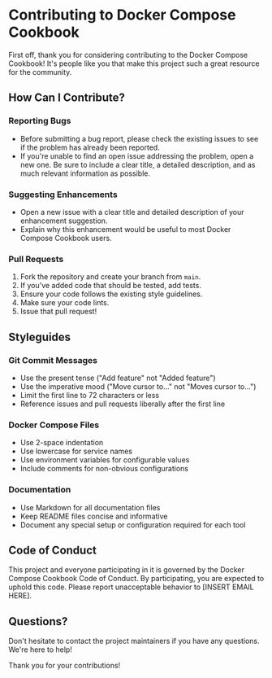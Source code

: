 # Contributing to Docker Compose Cookbook

First off, thank you for considering contributing to the Docker Compose Cookbook! It's people like you that make this project such a great resource for the community.

## How Can I Contribute?

### Reporting Bugs

- Before submitting a bug report, please check the existing issues to see if the problem has already been reported.
- If you're unable to find an open issue addressing the problem, open a new one. Be sure to include a clear title, a detailed description, and as much relevant information as possible.

### Suggesting Enhancements

- Open a new issue with a clear title and detailed description of your enhancement suggestion.
- Explain why this enhancement would be useful to most Docker Compose Cookbook users.

### Pull Requests

1. Fork the repository and create your branch from `main`.
2. If you've added code that should be tested, add tests.
3. Ensure your code follows the existing style guidelines.
4. Make sure your code lints.
5. Issue that pull request!

## Styleguides

### Git Commit Messages

- Use the present tense ("Add feature" not "Added feature")
- Use the imperative mood ("Move cursor to..." not "Moves cursor to...")
- Limit the first line to 72 characters or less
- Reference issues and pull requests liberally after the first line

### Docker Compose Files

- Use 2-space indentation
- Use lowercase for service names
- Use environment variables for configurable values
- Include comments for non-obvious configurations

### Documentation

- Use Markdown for all documentation files
- Keep README files concise and informative
- Document any special setup or configuration required for each tool

## Code of Conduct

This project and everyone participating in it is governed by the Docker Compose Cookbook Code of Conduct. By participating, you are expected to uphold this code. Please report unacceptable behavior to [INSERT EMAIL HERE].

## Questions?

Don't hesitate to contact the project maintainers if you have any questions. We're here to help!

Thank you for your contributions!
